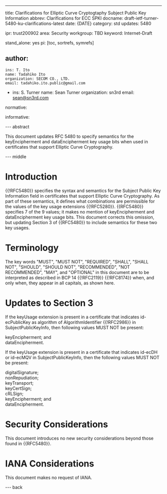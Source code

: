 ---
title:  Clarifications for Elliptic Curve Cryptogtaphy Subject Public Key Information
abbrev: Clarifications for ECC SPKI
docname: draft-ietf-turner-5480-ku-clarifications-latest
date: {DATE}
category: std
updates: 5480

ipr: trust200902
area: Security
workgroup: TBD
keyword: Internet-Draft

stand_alone: yes
pi: [toc, sortrefs, symrefs]

author:
 -
    ins: T. Ito
    name: Tadahiko Ito
    organization: SECOM CO., LTD.
    email: tadahiko.ito.public@gmail.com
 -
    ins: S. Turner
    name: Sean Turner
    organization: sn3rd
    email: sean@sn3rd.com

normative:

informative:

--- abstract

This document updates RFC 5480 to specify semantics for the keyEncipherment
and dataEncipherment key usage bits when used in certificates that support Elliptic
Curve Cryptography.

--- middle

Introduction
=

{{!RFC5480}} specifies the syntax and semantics for the Subject Public Key
Information field in certificates that support Elliptic Curve Cryptography.  As part
of these semantics, it defines what combinations are permissible for the values
of the key usage extensions {{!RFC5280}}.  {{RFC5480}} specifies  7 of the 9
values; it makes no mention of keyEncipherment and dataEncipherment key
usage bits.  This document corrects this omission, but updating Section 3 of
{{RFC5480}} to include semantics for these two key usages.

Terminology
=

The key words "MUST", "MUST NOT", "REQUIRED", "SHALL", "SHALL NOT",
"SHOULD", "SHOULD NOT", "RECOMMENDED", "NOT RECOMMENDED", "MAY", and
"OPTIONAL" in this document are to be interpreted as described in
BCP 14 {{!RFC2119}} {{!RFC8174}} when, and only when, they appear in
all capitals, as shown here.

Updates to Section 3
=

If the keyUsage extension is present in a certificate that indicates id-ecPublicKey as algorithm of AlgorithmIdentifier {{!RFC2986}} in SubjectPublicKeyInfo, then following values MUST NOT be present:

keyEncipherment; and \
dataEncipherment.


If the keyUsage extension is present in a certificate that indicates id-ecDH or id-ecMQV in SubjectPublicKeyInfo, then the following values MUST NOT be present:

digitalSignature; \
nonRepudiation; \
keyTransport; \
keyCertSign; \
cRLSign; \
keyEncipherment; and \
dataEncipherment.

Security Considerations
=

This document introduces no new security considerations beyond those found in
{{RFC5480}}.

IANA Considerations
=

This document makes no request of IANA.

--- back
